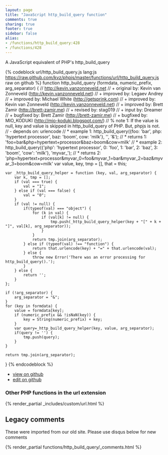 ```yaml
---
layout: page
title: "JavaScript http_build_query function"
comments: true
sharing: true
footer: true
sidebar: false
alias:
- /functions/http_build_query:428
- /functions/428
---
```

<!-- Generated by Rakefile:build -->
A JavaScript equivalent of PHP's http_build_query

{% codeblock url/http_build_query.js lang:js https://raw.github.com/kvz/phpjs/master/functions/url/http_build_query.js raw on github %}
function http_build_query (formdata, numeric_prefix, arg_separator) {
    // http://kevin.vanzonneveld.net
    // +   original by: Kevin van Zonneveld (http://kevin.vanzonneveld.net)
    // +   improved by: Legaev Andrey
    // +   improved by: Michael White (http://getsprink.com)
    // +   improved by: Kevin van Zonneveld (http://kevin.vanzonneveld.net)
    // +   improved by: Brett Zamir (http://brett-zamir.me)
    // +    revised by: stag019
    // +   input by: Dreamer
    // +   bugfixed by: Brett Zamir (http://brett-zamir.me)
    // +   bugfixed by: MIO_KODUKI (http://mio-koduki.blogspot.com/)
    // %        note 1: If the value is null, key and value is skipped in http_build_query of PHP. But, phpjs is not.
    // -    depends on: urlencode
    // *     example 1: http_build_query({foo: 'bar', php: 'hypertext processor', baz: 'boom', cow: 'milk'}, '', '&amp;');
    // *     returns 1: 'foo=bar&amp;php=hypertext+processor&amp;baz=boom&amp;cow=milk'
    // *     example 2: http_build_query({'php': 'hypertext processor', 0: 'foo', 1: 'bar', 2: 'baz', 3: 'boom', 'cow': 'milk'}, 'myvar_');
    // *     returns 2: 'php=hypertext+processor&myvar_0=foo&myvar_1=bar&myvar_2=baz&myvar_3=boom&cow=milk'
    var value, key, tmp = [],
        that = this;

    var _http_build_query_helper = function (key, val, arg_separator) {
        var k, tmp = [];
        if (val === true) {
            val = "1";
        } else if (val === false) {
            val = "0";
        }
        if (val != null) {
            if(typeof(val) === "object") {
                for (k in val) {
                    if (val[k] != null) {
                        tmp.push(_http_build_query_helper(key + "[" + k + "]", val[k], arg_separator));
                    }
                }
                return tmp.join(arg_separator);
            } else if (typeof(val) !== "function") {
                return that.urlencode(key) + "=" + that.urlencode(val);
            } else {
                throw new Error('There was an error processing for http_build_query().');
            }
        } else {
            return '';
        }
    };

    if (!arg_separator) {
        arg_separator = "&";
    }
    for (key in formdata) {
        value = formdata[key];
        if (numeric_prefix && !isNaN(key)) {
            key = String(numeric_prefix) + key;
        }
        var query=_http_build_query_helper(key, value, arg_separator);
        if(query != '') {
            tmp.push(query);
        }
    }

    return tmp.join(arg_separator);
}
{% endcodeblock %}

 - [view on github](https://github.com/kvz/phpjs/blob/master/functions/url/http_build_query.js)
 - [edit on github](https://github.com/kvz/phpjs/edit/master/functions/url/http_build_query.js)

### Other PHP functions in the url extension
{% render_partial _includes/custom/url.html %}
## Legacy comments
These were imported from our old site. Please use disqus below for new comments
<div style="overflow-y: scroll; max-height: 500px;">
{% render_partial functions/http_build_query/_comments.html %}
</div>
